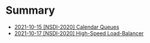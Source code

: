 # Summary

* [2021-10-15 [NSDI-2020] Calendar Queues](calendar_queue.md)
* [2021-10-17 [NSDI-2020] High-Speed Load-Balancer](nsdi_load_balancer.md)
